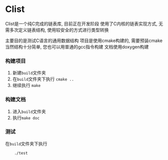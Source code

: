 # Clist

Clist是一个纯C完成的链表库, 目前正在开发阶段
使用了C内核的链表实现方式, 无需多次定义链表结构, 使用较安全的方式进行类型转换

主要目的是测试C语言的通用数据结构
项目是使用cmake构建的, 需要预装cmake
当然结构十分简单, 您也可以用普通的gcc指令构建
文档使用doxygen构建

### 构建项目

1. 新建`build`文件夹
2. 在`build`文件夹下执行 `cmake ..`
3. 继续执行 `make`

### 构建文档

1. 进入`build`文件夹
2. 执行`make doc`

### 测试

在`build`文件夹下执行
```
	./test
```
